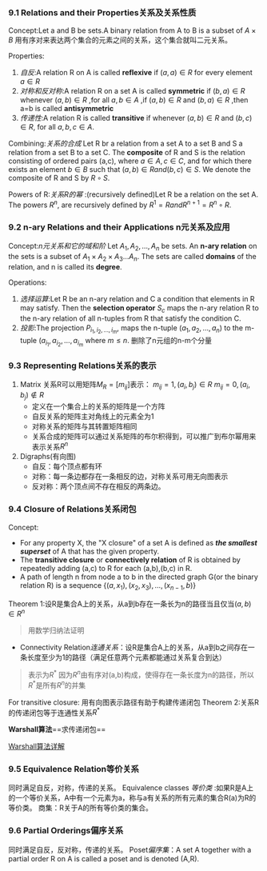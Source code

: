 ### 9.1 Relations and their Properties关系及关系性质
Concept:Let a and B be sets.A binary relation from A to B is a subset of $A\times B$
用有序对来表达两个集合的元素之间的关系，这个集合就叫二元关系。

Properties:
1. *自反*:A relation R on A is called **reflexive** if $(a,a)\in R$ for every element $a\in R$
2. *对称和反对称*:A relation R on a set A is called **symmetric** if $(b,a)\in R$ whenever $(a,b)\in R$ ,for all $a,b\in A$ ,if $(a,b)\in R$ and $(b,a)\in R$ ,then a=b is called **antisymmetric**
3. *传递性*:A relation R is called **transitive** if whenever $(a,b)\in R$ and $(b,c)\in R$, for all $a,b,c\in A$.

Combining:*关系的合成* Let R br a relation from a set A to a set B and S a relation from a set B to a set C. The **composite** of R and S is the relation consisting of ordered pairs (a,c), where $a\in A, c\in C$, and for which there exists an element $b\in B$ such that $(a,b)\in R and (b,c)\in S$. We denote the composite of R and S by $R\circ S$.

Powers of R:*关系R的幂* :(recursively defined)Let R be a relation on the set A. The powers $R^n$, are recursively defined by $R^1=R and R^{n+1}=R^n\circ R$.

### 9.2 n-ary Relations and their Applications n元关系及应用
Concept:*n元关系和它的域和阶* Let $A_1,A_2,\dots,A_n$ be sets. An **n-ary relation** on the sets is a subset of $A_1\times A_2\times A_3\dots A_n$. The sets are called **domains** of the relation, and n is called its **degree**.

Operations:
1. *选择运算*:Let R be an n-ary relation and C a condition that elements in R may satisfy. Then the **selection operator** $S_c$ maps the n-ary relation R to the n-ary relation of all n-tuples from R that satisfy the condition C.
2. *投影*:The projection $P_{i_1,i_2,\dots ,i_m}$, maps the n-tuple $(a_1,a_2,\dots ,a_n)$ to the m-tuple $(a_{i_1},a_{i_2},\dots ,a_{i_m}$ where $m\leqslant n$.
   删除了n元组的n-m个分量

### 9.3 Representing Relations关系的表示
1. Matrix
   关系R可以用矩阵$M_R=[m_{ij}]$表示：
   $m_{ij}=1,(a_i,b_j)\in R$
   $m_{ij}=0,(a_i,b_j)\notin R$
   * 定义在一个集合上的关系的矩阵是一个方阵
   * 自反关系的矩阵主对角线上的元素全为1
   * 对称关系的矩阵与其转置矩阵相同
   * 关系合成的矩阵可以通过关系矩阵的布尔积得到，可以推广到布尔幂用来表示关系$R^n$
1. Digraphs(有向图)
   * 自反：每个顶点都有环
   * 对称：每一条边都存在一条相反的边，对称关系可用无向图表示
   * 反对称：两个顶点间不存在相反的两条边。
   
   
### 9.4 Closure of Relations关系闭包
Concept: 
* For any property X, the "X closure" of a set A is defined as ***the smallest superset*** of A that has the given property.
* The **transitive closure** or **connectively relation** of R is obtained by repeatedly adding (a,c) to R for each (a,b),(b,c) in R.
* A path of length n from node a to b in the directed graph G(or the binary relation R) is a sequence 
  {$(a,x_1),(x_2,x_3),\dots ,(x_{n-1},b)$}

Theorem 1:设R是集合A上的关系，从a到b存在一条长为n的路径当且仅当$(a,b)\in R^n$
> 用数学归纳法证明
* Connectivity Relation*连通关系*：设R是集合A上的关系，从a到b之间存在一条长度至少为1的路径（满足任意两个元素都能通过关系复合到达）
> 表示为$R^*$
> 因为$R^n$由有序对(a,b)构成，使得存在一条长度为n的路径，所以$R^*$是所有$R^n$的并集

For transitive closure: 用有向图表示路径有助于构建传递闭包
Theorem 2:关系R的传递闭包等于连通性关系$R^*$

**Warshall算法**==求传递闭包==

[Warshall算法详解](https://www.pluvet.com/2020/12/27/%E6%B1%82%E4%BC%A0%E9%80%92%E9%97%AD%E5%8C%85%E7%9A%84-warshall-%E7%AE%97%E6%B3%95%E8%AF%A6%E8%A7%A3/)

### 9.5 Equivalence Relation等价关系
同时满足自反，对称，传递的关系。
Equivalence classes *等价类* :如果R是A上的一个等价关系，A中有一个元素为a，称与a有关系的所有元素的集合R(a)为R的等价类。
商集：R关于A的所有等价类的集合。
### 9.6 Partial Orderings偏序关系
同时满足自反，反对称，传递的关系。
Poset*偏序集*：A set A together with a partial order R on A is called a poset and is denoted (A,R).
